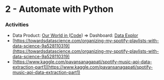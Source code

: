 # 2 - Automate with Python

### Activities

* Data Product: [Our World in  ](https://ourworldindata.org/coronavirus/country/vietnam?country=~VNM)\([Code](https://github.com/owid/covid-19-data/blob/master/scripts/notebooks/google_mobility_trends.ipynb)\) =&gt; Dashboard: [Data Explor](https://ourworldindata.org/coronavirus-data-explorer?zoomToSelection=true&time=2020-03-01..latest&country=MEX~IND~USA~ITA~BRA~GBR~FRA~ESP~PER&region=World&casesMetric=true&interval=smoothed&perCapita=true&smoothing=7&pickerMetric=total_deaths&pickerSort=desc)
* [https://towardsdatascience.com/organizing-my-spotify-playlists-with-data-science-9a528110319](https://towardsdatascience.com/organizing-my-spotify-playlists-with-data-science-9a528110319)
* [https://www.kaggle.com/pavansanagapati/spotify-music-api-data-extraction-part1](https://www.kaggle.com/pavansanagapati/spotify-music-api-data-extraction-part1)

